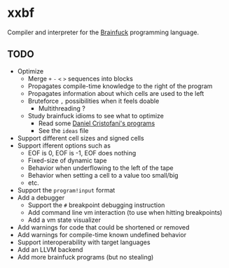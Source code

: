 
# xxbf

Compiler and interpreter for the
[Brainfuck](https://esolangs.org/wiki/Brainfuck) programming language.

## TODO

- Optimize
  - Merge `+` `-` `<` `>` sequences into blocks
  - Propagates compile-time knowledge to the right of the program
  - Propagates information about which cells are used to the left
  - Bruteforce `,` possibilities when it feels doable
    - Multithreading ?
  - Study brainfuck idioms to see what to optimize
    - Read some [Daniel Cristofani's programs](http://brainfuck.org/)
    - See the `ideas` file
- Support different cell sizes and signed cells
- Support ifferent options such as
  - EOF is 0, EOF is -1, EOF does nothing
  - Fixed-size of dynamic tape
  - Behavior when underflowing to the left of the tape
  - Behavior when setting a cell to a value too small/big
  - etc.
- Support the `program!input` format
- Add a debugger
  - Support the `#` breakpoint debugging instruction
  - Add command line vm interaction (to use when hitting breakpoints)
  - Add a vm state visualizer
- Add warnings for code that could be shortened or removed
- Add warnings for compile-time known undefined behavior
- Support interoperability with target languages
- Add an LLVM backend
- Add more brainfuck programs (but no stealing)
